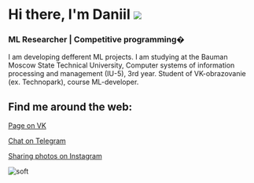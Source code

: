 

# Hi there, I'm Daniil ![](https://github.com/blackcater/blackcater/raw/main/images/Hi.gif) 
### ML Researcher | Competitive programming�

I am developing defferent ML projects. I am studying at the Bauman Moscow State Technical University, Computer systems of information processing and management (IU-5), 3rd year. Student of VK-obrazovanie (ex. Technopark), course ML-developer.

## Find me around the web:
[Page on VK](https://vk.com/lost_in_my_mint)

[Chat on Telegram](https://t.me/Lost_in_my_mind)



[Sharing photos on Instagram](https://www.instagram.com/lost_in_my_mint/)

![soft](https://capsule-render.vercel.app/api?type=soft&color=gradient&text=Come%20again!&fontSize=40&animation=twinkling)
